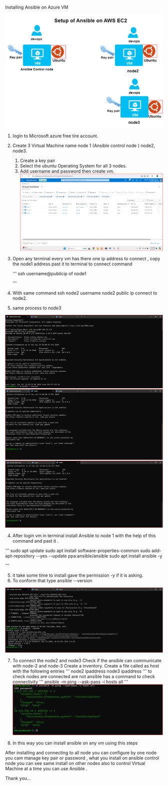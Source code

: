 Installing Ansible on Azure VM 

![Architecture ](image.png)

1) login to Microsoft azure free tire account.

2) Create 3 Virtual Machine name node 1 (Ansible control node ) node2, node3.
   1) Create a key pair
   2) Select the ubuntu Operating System for all 3 nodes.
   3) Add username and password then create vm.
![azure vm ](image-1.png)

3) Open any terminal every vm has there one ip address to connect , copy the node1 address past it to terminal to connect command

   '''
    ssh username@publicip of node1
 
   '''
  1) With same command ssh node2 username node2 public ip connect to node2.

  2) same process to node3

  ![node1 (ansible control node)](image-2.png)
  ![node2](image-3.png)
  ![node3](image-4.png)

4) After login vm in terminal install Ansible to node 1 with the help of this command and past it .

 '''
 sudo apt update
 sudo apt install software-properties-common
 sudo add-apt-repository --yes --update ppa:ansible/ansible
 sudo apt install ansible -y

 '''

5) it take some time to install gave the permission -y if it is asking.
6) To conform that type ansible --version 

![ansible install on node1](<ansible install node1 3.png>)

7) To connect the node2 and node3
  Check if the ansible can communicate with node-2 and node-3 
  Create a inventory.
  Create a file called as host with the following entries
 '''
 node2 ipaddress
 node3 ipaddress
 '''
to check  nodes are connected are not ansible has a command to check connectivity
''' ansible -m ping --ask-pass -i hosts all '''
![Ansible is connected to node2 & node3](1.png)

8) In this way you can install ansible on any vm using this steps 

After installing and connecting to all node you can configure by one node you cam manage key pair or password ,
what you install on ansible control node you can see same install on other nodes also 
to control Virtual Machine at a time you can use Ansible .

Thank you...

